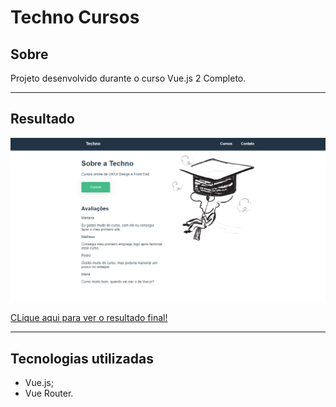 # Techno Cursos

## Sobre

Projeto desenvolvido durante o curso Vue.js 2 Completo.

---

## Resultado

![Resultado](./src/assets/result.png)

[CLique aqui para ver o resultado final!](https://wellsantoss.github.io/projetos-origamid/techno-cursos/dist/index.html)

---

## Tecnologias utilizadas

- Vue.js;
- Vue Router.
